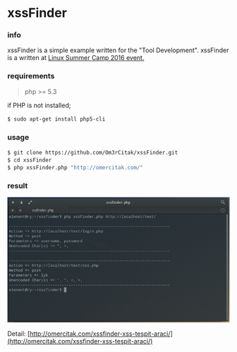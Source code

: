# xssFinder

### info
xssFinder is a simple example  written for the "Tool Development". xssFinder is a written at  [Linux Summer Camp 2016 event.](https://kamp.linux.org.tr/2016/)

### requirements

> php >= 5.3

if PHP is not installed;

```sh
$ sudo apt-get install php5-cli
```

### usage
```sh
$ git clone https://github.com/Om3rCitak/xssFinder.git
$ cd xssFinder
$ php xssFinder.php "http://omercitak.com/"
```

### result
![xssFinder rocks!](xssFinder.png)

Detail: [http://omercitak.com/xssfinder-xss-tespit-araci/](http://omercitak.com/xssfinder-xss-tespit-araci/)
